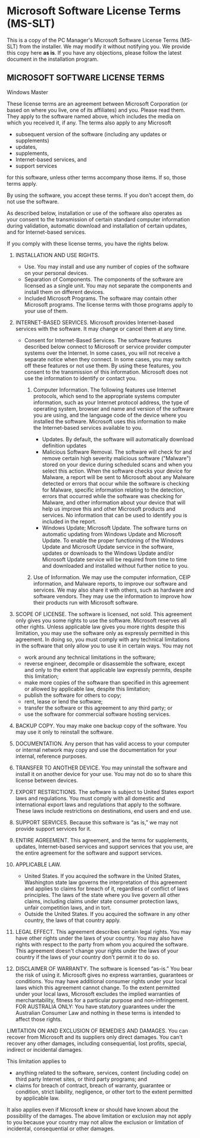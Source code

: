 # Microsoft Software License Terms (MS-SLT)

This is a copy of the PC Manager's Microsoft Software License Terms (MS-SLT) from the installer. We may modify it without notifying you. We provide this copy here **as is**. If you have any objections, please follow the latest document in the installation program.

## MICROSOFT SOFTWARE LICENSE TERMS

Windows Master

These license terms are an agreement between Microsoft Corporation (or based on where you live, one of its affiliates) and you. Please read them. They apply to the software named above, which includes the media on which you received it, if any. The terms also apply to any Microsoft

- subsequent version of the software (including any updates or supplements)
- updates,
- supplements,
- Internet-based services, and
- support services

for this software, unless other terms accompany those items. If so, those terms apply.

By using the software, you accept these terms. If you don't accept them, do not use the software.

As described below, installation or use of the software also operates as your consent to the transmission of certain standard computer information during validation, automatic download and installation of certain updates, and for Internet-based services.

If you comply with these license terms, you have the rights below.

1. INSTALLATION AND USE RIGHTS.

    - Use. You may install and use any number of copies of the software on your personal devices.
    - Separation of Components. The components of the software are licensed as a single unit. You may not separate the components and install them on different devices.
    - Included Microsoft Programs. The software may contain other Microsoft programs. The license terms with those programs apply to your use of them.

2. INTERNET-BASED SERVICES. Microsoft provides Internet-based services with the software. It may change or cancel them at any time.

    - Consent for Internet-Based Services. The software features described below connect to Microsoft or service provider computer systems over the Internet. In some cases, you will not receive a separate notice when they connect. In some cases, you may switch off these features or not use them. By using these features, you consent to the transmission of this information. Microsoft does not use the information to identify or contact you.

        1. Computer Information. The following features use Internet protocols, which send to the appropriate systems computer information, such as your Internet protocol address, the type of operating system, browser and name and version of the software you are using, and the language code of the device where you installed the software. Microsoft uses this information to make the Internet-based services available to you.

            - Updates. By default, the software will automatically download definition updates
            - Malicious Software Removal. The software will check for and remove certain high severity malicious software ("Malware") stored on your device during scheduled scans and when you select this action. When the software checks your device for Malware, a report will be sent to Microsoft about any Malware detected or errors that occur while the software is checking for Malware, specific information relating to the detection, errors that occurred while the software was checking for Malware, and other information about your device that will help us improve this and other Microsoft products and services. No information that can be used to identify you is included in the report.
            - Windows Update; Microsoft Update. The software turns on automatic updating from Windows Update and Microsoft Update. To enable the proper functioning of the Windows Update and Microsoft Update service in the software, updates or downloads to the Windows Update and/or Microsoft Update service will be required from time to time and downloaded and installed without further notice to you.

        2. Use of Information. We may use the computer information, CEIP information, and Malware reports, to improve our software and services. We may also share it with others, such as hardware and software vendors. They may use the information to improve how their products run with Microsoft software.

3. SCOPE OF LICENSE. The software is licensed, not sold. This agreement only gives you some rights to use the software. Microsoft reserves all other rights. Unless applicable law gives you more rights despite this limitation, you may use the software only as expressly permitted in this agreement. In doing so, you must comply with any technical limitations in the software that only allow you to use it in certain ways. You may not

    - work around any technical limitations in the software;
    - reverse engineer, decompile or disassemble the software, except and only to the extent that applicable law expressly permits, despite this limitation;
    - make more copies of the software than specified in this agreement or allowed by applicable law, despite this limitation;
    - publish the software for others to copy;
    - rent, lease or lend the software;
    - transfer the software or this agreement to any third party; or
    - use the software for commercial software hosting services.

4. BACKUP COPY. You may make one backup copy of the software. You may use it only to reinstall the software.

5. DOCUMENTATION. Any person that has valid access to your computer or internal network may copy and use the documentation for your internal, reference purposes.

6. TRANSFER TO ANOTHER DEVICE. You may uninstall the software and install it on another device for your use. You may not do so to share this license between devices.

7. EXPORT RESTRICTIONS. The software is subject to United States export laws and regulations. You must comply with all domestic and international export laws and regulations that apply to the software. These laws include restrictions on destinations, end users and end use. 

8. SUPPORT SERVICES. Because this software is “as is,” we may not provide support services for it.

9. ENTIRE AGREEMENT. This agreement, and the terms for supplements, updates, Internet-based services and support services that you use, are the entire agreement for the software and support services.

10. APPLICABLE LAW.
    - United States. If you acquired the software in the United States, Washington state law governs the interpretation of this agreement and applies to claims for breach of it, regardless of conflict of laws principles. The laws of the state where you live govern all other claims, including claims under state consumer protection laws, unfair competition laws, and in tort.
    - Outside the United States. If you acquired the software in any other country, the laws of that country apply.

11. LEGAL EFFECT. This agreement describes certain legal rights. You may have other rights under the laws of your country. You may also have rights with respect to the party from whom you acquired the software. This agreement doesn't change your rights under the laws of your country if the laws of your country don't permit it to do so.

12. DISCLAIMER OF WARRANTY. The software is licensed “as-is.” You bear the risk of using it. Microsoft gives no express warranties, guarantees or conditions. You may have additional consumer rights under your local laws which this agreement cannot change. To the extent permitted under your local laws, Microsoft excludes the implied warranties of merchantability, fitness for a particular purpose and non-infringement. FOR AUSTRALIA ONLY: You have statutory guarantees under the Australian Consumer Law and nothing in these terms is intended to affect those rights.

LIMITATION ON AND EXCLUSION OF REMEDIES AND DAMAGES. You can recover from Microsoft and its suppliers only direct damages. You can't recover any other damages, including consequential, lost profits, special, indirect or incidental damages.

This limitation applies to 

- anything related to the software, services, content (including code) on third party Internet sites, or third party programs; and
- claims for breach of contract, breach of warranty, guarantee or condition, strict liability, negligence, or other tort to the extent permitted by applicable law.

It also applies even if Microsoft knew or should have known about the possibility of the damages. The above limitation or exclusion may not apply to you because your country may not allow the exclusion or limitation of incidental, consequential or other damages.
